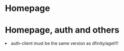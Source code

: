 # Homepage
# Homepage, auth and others
<li> auth-client must be the same version as dfinity/aget!!! </li>
